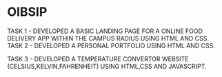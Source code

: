 # OIBSIP
TASK 1 - DEVELOPED A BASIC LANDING PAGE FOR A ONLINE FOOD DELIVERY APP WITHIN THE CAMPUS RADIUS USING HTML AND CSS.
TASK 2 - DEVELOPED A PERSONAL PORTFOLIO USING HTML AND CSS.

TASK 3 - DEVELOPED A TEMPERATURE CONVERTOR WEBSITE (CELSIUS,KELVIN,FAHRENHEIT) USING HTML,CSS AND JAVASCRIPT.
